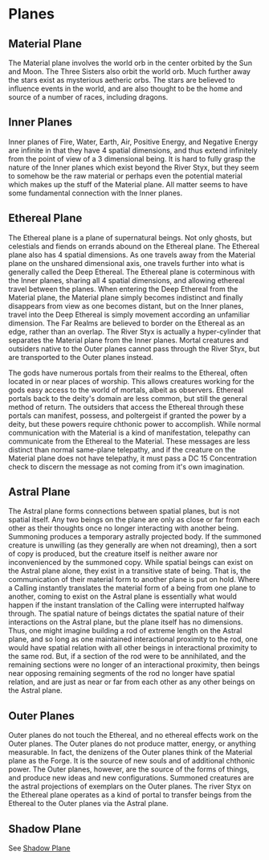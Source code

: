 # Planes

## Material Plane

The Material plane involves the world orb in the center orbited by the Sun and Moon. The Three Sisters also orbit the world orb. Much further away the stars exist as mysterious aetheric orbs. The stars are believed to influence events in the world, and are also thought to be the home and source of a number of races, including dragons.

## Inner Planes

Inner planes of Fire, Water, Earth, Air, Positive Energy, and Negative Energy are infinite in that they have 4 spatial dimensions, and thus extend infinitely from the point of view of a 3 dimensional being. It is hard to fully grasp the nature of the Inner planes which exist beyond the River Styx, but they seem to somehow be the raw material or perhaps even the potential material which makes up the stuff of the Material plane. All matter seems to have some fundamental connection with the Inner planes.

## Ethereal Plane

The Ethereal plane is a plane of supernatural beings. Not only ghosts, but celestials and fiends on errands abound on the Ethereal plane. The Ethereal plane also has 4 spatial dimensions. As one travels away from the Material plane on the unshared dimensional axis, one travels further into what is generally called the Deep Ethereal. The Ethereal plane is coterminous with the Inner planes, sharing all 4 spatial dimensions, and allowing ethereal travel between the planes. When entering the Deep Ethereal from the Material plane, the Material plane simply becomes indistinct and finally disappears from view as one becomes distant, but on the Inner planes, travel into the Deep Ethereal is simply movement according an unfamiliar dimension. The Far Realms are believed to border on the Ethereal as an edge, rather than an overlap. The River Styx is actually a hyper-cylinder that separates the Material plane from the Inner planes. Mortal creatures and outsiders native to the Outer planes cannot pass through the River Styx, but are transported to the Outer planes instead.

The gods have numerous portals from their realms to the Ethereal, often located in or near places of worship. This allows creatures working for the gods easy access to the world of mortals, albeit as observers. Ethereal portals back to the deity's domain are less common, but still the general method of return. The outsiders that access the Ethereal through these portals can manifest, possess, and poltergeist if granted the power by a deity, but these powers require chthonic power to accomplish. While normal communication with the Material is a kind of manifestation, telepathy can communicate from the Ethereal to the Material. These messages are less distinct than normal same-plane telepathy, and if the creature on the Material plane does not have telepathy, it must pass a DC 15 Concentration check to discern the message as not coming from it's own imagination.

## Astral Plane

The Astral plane forms connections between spatial planes, but is not spatial itself. Any two beings on the plane are only as close or far from each other as their thoughts once no longer interacting with another being. Summoning produces a temporary astrally projected body. If the summoned creature is unwilling (as they generally are when not dreaming), then a sort of copy is produced, but the creature itself is neither aware nor inconvenienced by the summoned copy. While spatial beings can exist on the Astral plane alone, they exist in a transitive state of being. That is, the communication of their material form to another plane is put on hold. Where a Calling instantly translates the material form of a being from one plane to another, coming to exist on the Astral plane is essentially what would happen if the instant translation of the Calling were interrupted halfway through. The spatial nature of beings dictates the spatial nature of their interactions on the Astral plane, but the plane itself has no dimensions. Thus, one might imagine building a rod of extreme length on the Astral plane, and so long as one maintained interactional proximity to the rod, one would have spatial relation with all other beings in interactional proximity to the same rod. But, if a section of the rod were to be annihilated, and the remaining sections were no longer of an interactional proximity, then beings near opposing remaining segments of the rod no longer have spatial relation, and are just as near or far from each other as any other beings on the Astral plane.

## Outer Planes

Outer planes do not touch the Ethereal, and no ethereal effects work on the Outer planes. The Outer planes do not produce matter, energy, or anything measurable. In fact, the denizens of the Outer planes think of the Material plane as the Forge. It is the source of new souls and of additional chthonic power. The Outer planes, however, are the source of the forms of things, and produce new ideas and new configurations. Summoned creatures are the astral projections of exemplars on the Outer planes. The river Styx on the Ethereal plane operates as a kind of portal to transfer beings from the Ethereal to the Outer planes via the Astral plane.

## Shadow Plane

See [Shadow Plane](planes/shadow-plane.md)
